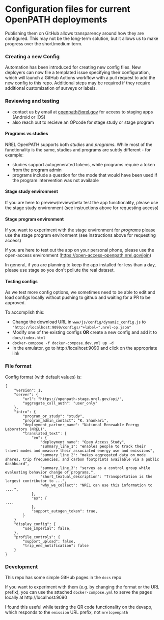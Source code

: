 # Configuration files for current OpenPATH deployments

Publishing them on GitHub allows transparency around how they are configured.
This may not be the long-term solution, but it allows us to make progress over the short/medium term.

### Creating a new Config

Automation has been introduced for creating new config files. New deployers can now file a templated issue specifying their configuration, which will launch a GitHub Actions workflow with a pull request to add the new config to this repo. Additional steps may be required if they require additional customization of surveys or labels. 

### Reviewing and testing
- contact us by email at openpath@nrel.gov for access to staging apps (Android or IOS)
- also reach out to recieve an OPcode for stage study or stage program
  
#### Programs vs studies

NREL OpenPATH supports both _studies_ and _programs_. While most of the functionality is the same, studies and programs are subtly different - for example:
- studies support autogenerated tokens, while programs require a token from the program admin
- programs include a question for the mode that would have been used if the program intervention was not available

#### Stage study environment

If you are here to preview/review/beta test the app functionality, please use the stage study environment (see instructions above for requesting access)

#### Stage program environment

If you want to experiment with the stage environment for _programs_ please use the stage program environment (see instructions above for requesting access)

If you are here to test out the app on your personal phone, please use the open-access environment (https://open-access-openpath.nrel.gov/join)

In general, if you are planning to keep the app installed for less than a day, please use stage so you don't pollute the real dataset.

#### Testing configs

As we test more config options, we sometimes need to be able to edit and load configs locally without pushing to github
and waiting for a PR to be approved.

To accomplish this:
- Change the download URL in `www/js/config/dynamic_config.js` to `"http://localhost:9090/configs/"+label+".nrel-op.json"`
- Modify one of the existing configs **OR** create a new config and add it to `docs/index.html`
- `docker-compose -f docker-compose.dev.yml up -d`
- In the emulator, go to http://localhost:9090 and click on the appropriate link

### File format

Config format (with default values) is:

```
{
    "version": 1,
    "server": {
        "url": "https://openpath-stage.nrel.gov/api/",
        "aggregate_call_auth": "user_only"
    },
    "intro": {
        "program_or_study": "study",
        "program_admin_contact": "K. Shankari",
        "deployment_partner_name": "National Renewable Energy Laboratory (NREL)",
        "translated_text": {
            "en": {
                "deployment_name": "Open Access Study",
                "summary_line_1": "enables people to track their travel modes and measure their associated energy use and emissions",
                "summary_line_2": "makes aggregated data on mode shares, trip frequencies, and carbon footprints available via a public dashboard",
                "summary_line_3": "serves as a control group while evaluating behavior change of programs.",
                "short_textual_description": "Transportation is the largest contributor to ...",
                "why_we_collect": "NREL can use this information to ....",
            },
            "es": {
....
            },
            "support_autogen_token": true,
        }
    }
    "display_config": {
        "use_imperial": false,
    },
    "profile_controls": {
        "support_upload": false,
        "trip_end_notification": false
    }
}
```

### Development

This repo has some simple GitHub pages in the `docs` repo

If you want to experiment with them (e.g. by changing the format or the URL
prefix), you can use the attached `docker-compose.yml` to serve the pages
locally at http://localhost:9090

I found this useful while testing the QR code functionality on the devapp,
which responds to the `emission` URL prefix, not `nrelopenpath`

